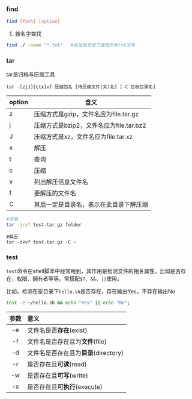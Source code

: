 ### find

```bash
find [Path] [option]
```

1. 按名字查找

```bash
find ./ -name "*.txt"	#在当前目录下查找所有txt文件
```

### tar

tar是归档与压缩工具

```shell
tar -[zjJ][ctx]vf 压缩包名 [待压缩文件(夹)名] [-C 目标目录名]
```

| option | 含义                                    |
| ------ | --------------------------------------- |
| z      | 压缩方式是gzip，文件名应为file.tar.gz   |
| j      | 压缩方式是bzip2，文件名应为file.tar.bz2 |
| J      | 压缩方式是xz，文件名应为file.tar.xz     |
| x      | 解压                                    |
| t      | 查询                                    |
| c      | 压缩                                    |
| v      | 列出解压信息文件名                      |
| f      | 要解压的文件名                          |
| C      | 其后一定是目录名，表示在此目录下解压缩  |

```bash
#压缩
tar -jcvf test.tar.gz folder
```

```shell
#解压
tar -zxvf test.tar.gz -C ~
```

### test

`test`命令在shell脚本中经常用到，其作用是检测文件的相关属性，比如是否存在、权限、拥有者等等。常搭配`$?`、`&&`、`||`使用。

比如，检测在家目录下`hello.sh`是否存在，存在输出Yes，不存在输出No

```bash
test -e ~/hello.sh && echo "Yes" || echo "No";
```

| 参数 | 意义                                  |
| :--: | :------------------------------------ |
|  -e  | 文件名是否**存在**(exist)             |
|  -f  | 文件名是否存在且为**文件**(file)      |
|  -d  | 文件名是否存在且为**目录**(directory) |
|  -r  | 是否存在且**可读**(read)              |
|  -w  | 是否存在且**可写**(write)             |
|  -x  | 是否存在且**可执行**(execute)         |

